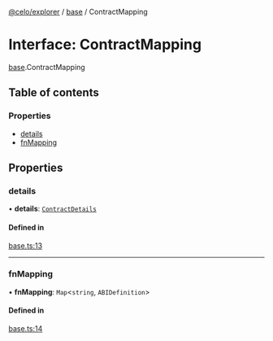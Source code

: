 [@celo/explorer](../README.md) / [base](../modules/base.md) / ContractMapping

# Interface: ContractMapping

[base](../modules/base.md).ContractMapping

## Table of contents

### Properties

- [details](base.ContractMapping.md#details)
- [fnMapping](base.ContractMapping.md#fnmapping)

## Properties

### details

• **details**: [`ContractDetails`](base.ContractDetails.md)

#### Defined in

[base.ts:13](https://github.com/celo-org/developer-tooling/blob/master/packages/sdk/explorer/src/base.ts#L13)

___

### fnMapping

• **fnMapping**: `Map`\<`string`, `ABIDefinition`\>

#### Defined in

[base.ts:14](https://github.com/celo-org/developer-tooling/blob/master/packages/sdk/explorer/src/base.ts#L14)
